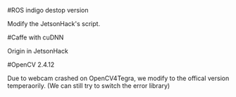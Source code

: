 #ROS indigo destop version

Modify the JetsonHack's script.

#Caffe with cuDNN

Origin in JetsonHack

#OpenCV 2.4.12

Due to webcam crashed on OpenCV4Tegra, we modify to the offical version temperaorily.
(We can still try to switch the error library)

